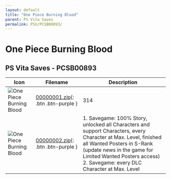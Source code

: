 ```yaml
---
layout: default
title: "One Piece Burning Blood"
parent: PS Vita Saves
permalink: PSV/PCSB00893/
---
```

# One Piece Burning Blood

## PS Vita Saves - PCSB00893

| Icon | Filename | Description |
|------|----------|-------------|
| ![One Piece Burning Blood](https://github.com/bucanero/apollo-vita/raw/main/sce_sys/icon0.png) | [00000001.zip](00000001.zip){: .btn .btn-purple } | 314  |
| ![One Piece Burning Blood](https://github.com/bucanero/apollo-vita/raw/main/sce_sys/icon0.png) | [00000002.zip](00000002.zip){: .btn .btn-purple } | 1. Savegame: 100% Story, unlocked all Characters and support Characters, every Character at Max. Level, finished all Wanted Posters in S-Rank (update news in the game for Limited Wanted Posters access) 2. Savegame: every DLC Character at Max. Level  |
